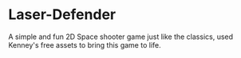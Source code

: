 # Laser-Defender
A simple and fun 2D Space shooter game just like the classics, used Kenney's free assets to bring this game to life.
